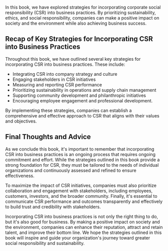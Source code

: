
In this book, we have explored strategies for incorporating corporate social responsibility (CSR) into business practices. By prioritizing sustainability, ethics, and social responsibility, companies can make a positive impact on society and the environment while also achieving business success.

Recap of Key Strategies for Incorporating CSR into Business Practices
---------------------------------------------------------------------

Throughout this book, we have outlined several key strategies for incorporating CSR into business practices. These include:

* Integrating CSR into company strategy and culture
* Engaging stakeholders in CSR initiatives
* Measuring and reporting CSR performance
* Prioritizing sustainability in operations and supply chain management
* Supporting community development and philanthropic initiatives
* Encouraging employee engagement and professional development.

By implementing these strategies, companies can establish a comprehensive and effective approach to CSR that aligns with their values and objectives.

Final Thoughts and Advice
-------------------------

As we conclude this book, it's important to remember that incorporating CSR into business practices is an ongoing process that requires ongoing commitment and effort. While the strategies outlined in this book provide a strong foundation for CSR, they must be tailored to the needs of individual organizations and continuously assessed and refined to ensure effectiveness.

To maximize the impact of CSR initiatives, companies must also prioritize collaboration and engagement with stakeholders, including employees, customers, investors, and the broader community. Finally, it's essential to communicate CSR performance and outcomes transparently and effectively to build trust and credibility with stakeholders.

Incorporating CSR into business practices is not only the right thing to do, but it's also good for business. By making a positive impact on society and the environment, companies can enhance their reputation, attract and retain talent, and improve their bottom line. We hope the strategies outlined in this book will inspire and guide your organization's journey toward greater social responsibility and sustainability.
